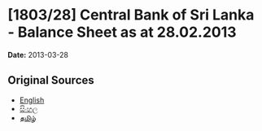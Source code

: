 # [1803/28] Central Bank of Sri Lanka - Balance Sheet as at 28.02.2013

**Date:** 2013-03-28

## Original Sources

- [English](https://documents.gov.lk/view/extra-gazettes/2013/3/1803-28_E.pdf)
- [සිංහල](https://documents.gov.lk/view/extra-gazettes/2013/3/1803-28_S.pdf)
- [தமிழ்](https://documents.gov.lk/view/extra-gazettes/2013/3/1803-28_T.pdf)
